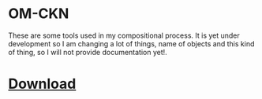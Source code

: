 # OM-CKN

These are some tools used in my compositional process. It is yet under development so I am changing a lot of things, name of objects and this kind of thing, so I will not provide documentation yet!.

# [Download](https://bit.ly/3eqkPBK)

